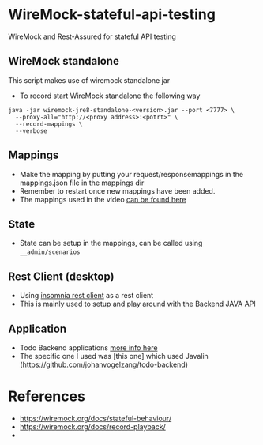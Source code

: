 # WireMock-stateful-api-testing
WireMock and Rest-Assured for stateful API testing

## WireMock standalone
This script makes use of wiremock standalone jar
- To record start WireMock standalone the following way
```shell
java -jar wiremock-jre8-standalone-<version>.jar --port <7777> \
  --proxy-all="http://<proxy address>:<potrt>" \
  --record-mappings \ 
  --verbose 
```

## Mappings
- Make the mapping by putting your request/responsemappings in the mappings.json file in the mappings dir
- Remember to restart once new mappings have been added. 
- The mappings used in the video [can be found here](./mapping-example.json)

## State
- State can be setup in the mappings, can be called using ```__admin/scenarios```

## Rest Client (desktop)
- Using [insomnia rest client](https://insomnia.rest/) as a rest client
- This is mainly used to setup and play around with the Backend JAVA API

## Application
- Todo Backend applications [more info here](https://todobackend.com/) 
- The specific one I used was [this one] which used Javalin (https://github.com/johanvogelzang/todo-backend)

# References 
- https://wiremock.org/docs/stateful-behaviour/
- https://wiremock.org/docs/record-playback/
- 